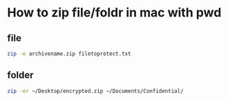 # How to zip file/foldr in mac with pwd

## file

```bash
zip -e archivename.zip filetoprotect.txt
```

## folder

```bash
zip -er ~/Desktop/encrypted.zip ~/Documents/Confidential/
```


